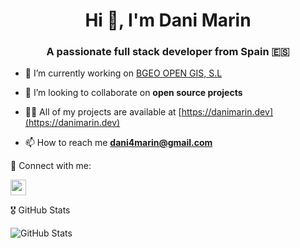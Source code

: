 <h1 align="center">Hi 👋, I'm Dani Marin</h1>
<h3 align="center">A passionate full stack developer from Spain 🇪🇸</h3>

- 🔭 I’m currently working on [BGEO OPEN GIS, S.L](https://bgeo.es/)

- 👯 I’m looking to collaborate on **open source projects**

- 👨‍💻 All of my projects are available at [https://danimarin.dev](https://danimarin.dev)

- 📫 How to reach me **dani4marin@gmail.com**

<p>🔗 Connect with me:</p>
<p>
  <a href="https://www.linkedin.com/in/danimarines"><img src="https://img.shields.io/badge/linkedin-%230077B5.svg?&style=for-the-badge&logo=linkedin&logoColor=white" height=25></a> 
</p>

<p>🎖️ GitHub Stats</p>
<p><img src="https://github-readme-stats.vercel.app/api?username=danimarinBG&amp;show_icons=true" alt="GitHub Stats"></p>
